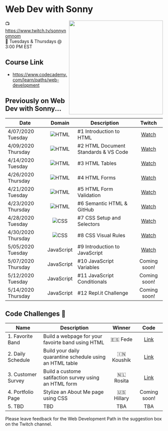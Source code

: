 # Web Dev with Sonny

<a href="https://www.codecademy.com" target="_blank"><img src="https://github.com/sonnynomnom/web-dev-with-sonny/blob/master/logo.jpg" align="right" width=300;></a>

📺 https://www.twitch.tv/sonnynomnom <br>
📆 Tuesdays & Thursdays @ 3:00 PM EST

## Course Link

- https://www.codecademy.com/learn/paths/web-development

## Previously on Web Dev with Sonny...

| Date | Domain | Description | Twitch |
| --- | :---: | --- |:---:|
| 4/07/2020 Tuesday | ![HTML](https://github.com/sonnynomnom/web-dev-with-sonny/blob/master/html.png) | #1 Introduction to HTML | [Watch](https://www.twitch.tv/videos/586254495?collection=8sq6CqKWAxaitw) |
| 4/09/2020 Thursday | ![HTML](https://github.com/sonnynomnom/web-dev-with-sonny/blob/master/html.png) | #2 HTML Document Standards & VS Code| [Watch](https://www.twitch.tv/videos/591215784?collection=8sq6CqKWAxaitw) |
| 4/14/2020 Tuesday | ![HTML](https://github.com/sonnynomnom/web-dev-with-sonny/blob/master/html.png) | #3 HTML Tables | [Watch](https://www.twitch.tv/videos/592993926?collection=8sq6CqKWAxaitw) | 
| 4/26/2020 Thursday | ![HTML](https://github.com/sonnynomnom/web-dev-with-sonny/blob/master/html.png) | #4 HTML Forms | [Watch](https://www.twitch.tv/videos/594051849?collection=8sq6CqKWAxaitw) |
| 4/21/2020 Tuesday | ![HTML](https://github.com/sonnynomnom/web-dev-with-sonny/blob/master/html.png) | #5 HTML Form Validation | [Watch](https://www.twitch.tv/videos/600059918?collection=8sq6CqKWAxaitw) |
| 4/23/2020 Thursday | ![HTML](https://github.com/sonnynomnom/web-dev-with-sonny/blob/master/html.png) | #6 Semantic HTML & GitHub | [Watch](https://www.twitch.tv/videos/600059918?collection=8sq6CqKWAxaitw) |
| 4/28/2020 Tuesday | ![CSS](https://github.com/sonnynomnom/web-dev-with-sonny/blob/master/css.png) | #7 CSS Setup and Selectors | [Watch](https://www.twitch.tv/videos/613063611) | 
| 4/30/2020 Thursday | ![CSS](https://github.com/sonnynomnom/web-dev-with-sonny/blob/master/css.png) | #8 CSS Visual Rules | [Watch](https://www.twitch.tv/videos/613084168) | 
| 5/05/2020 Tuesday | JavaScript | #9 Introduction to JavaScript | [Watch](https://www.twitch.tv/videos/613142380) | 
| 5/07/2020 Thursday | JavaScript | #10 JavaScript Variables | Coming soon! | 
| 5/12/2020 Tuesday | JavaScript | #11 JavaScript Conditionals | Coming soon! | 
| 5/14/2020 Thursday | JavaScript | #12 Repl.it Challenge | Coming soon! | 

## Code Challenges 💪

| Name | Description | Winner | Code |
| --- | --- |:---:|:---:|
| 1. Favorite Band | Build a webpage for your favoirte band using HTML | 🇪🇸 Fede | [Link](https://github.com/sonnynomnom/web-dev-with-sonny/blob/master/code-challenges/1-favorite-band/main.html) | 
| 2. Daily Schedule | Build your daily quarantine schedule using an HTML table | 🇮🇳 Koushik | [Link](https://github.com/sonnynomnom/web-dev-with-sonny/blob/master/code-challenges/2-daily-schedule/koushik-schedule/daily_routine.html) |
| 3. Customer Survey | Build a custome satifaction survey using an HTML form | 🇳🇱 Rosita | [Link](https://github.com/sonnynomnom/web-dev-with-sonny/tree/master/code-challenges/3-customer-survey) |
| 4. Portfolio Page | Stylize an About Me page using CSS | 🇺🇸 Hillary | Coming soon! |
| 5. TBD | TBD | TBA | TBA |

Please leave feedback for the Web Development Path in the suggestion box on the Twitch channel.
